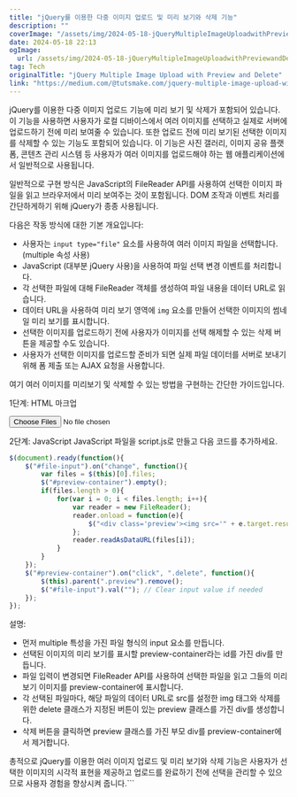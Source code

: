 ```yaml
---
title: "jQuery를 이용한 다중 이미지 업로드 및 미리 보기와 삭제 기능"
description: ""
coverImage: "/assets/img/2024-05-18-jQueryMultipleImageUploadwithPreviewandDelete_0.png"
date: 2024-05-18 22:13
ogImage: 
  url: /assets/img/2024-05-18-jQueryMultipleImageUploadwithPreviewandDelete_0.png
tag: Tech
originalTitle: "jQuery Multiple Image Upload with Preview and Delete"
link: "https://medium.com/@tutsmake.com/jquery-multiple-image-upload-with-preview-and-delete-6506a3b954ca"
---
```



jQuery를 이용한 다중 이미지 업로드 기능에 미리 보기 및 삭제가 포함되어 있습니다. 이 기능을 사용하면 사용자가 로컬 디바이스에서 여러 이미지를 선택하고 실제로 서버에 업로드하기 전에 미리 보여줄 수 있습니다. 또한 업로드 전에 미리 보기된 선택한 이미지를 삭제할 수 있는 기능도 포함되어 있습니다. 이 기능은 사진 갤러리, 이미지 공유 플랫폼, 콘텐츠 관리 시스템 등 사용자가 여러 이미지를 업로드해야 하는 웹 애플리케이션에서 일반적으로 사용됩니다.

일반적으로 구현 방식은 JavaScript의 FileReader API를 사용하여 선택한 이미지 파일을 읽고 브라우저에서 미리 보여주는 것이 포함됩니다. DOM 조작과 이벤트 처리를 간단하게하기 위해 jQuery가 종종 사용됩니다.

다음은 작동 방식에 대한 기본 개요입니다:

- 사용자는 `input type="file"` 요소를 사용하여 여러 이미지 파일을 선택합니다. (multiple 속성 사용)
- JavaScript (대부분 jQuery 사용)을 사용하여 파일 선택 변경 이벤트를 처리합니다.
- 각 선택한 파일에 대해 FileReader 객체를 생성하여 파일 내용을 데이터 URL로 읽습니다.
- 데이터 URL을 사용하여 미리 보기 영역에 `img` 요소를 만들어 선택한 이미지의 썸네일 미리 보기를 표시합니다.
- 선택한 이미지를 업로드하기 전에 사용자가 이미지를 선택 해제할 수 있는 삭제 버튼을 제공할 수도 있습니다.
- 사용자가 선택한 이미지를 업로드할 준비가 되면 실제 파일 데이터를 서버로 보내기 위해 폼 제출 또는 AJAX 요청을 사용합니다.

<div class="content-ad"></div>

여기 여러 이미지를 미리보기 및 삭제할 수 있는 방법을 구현하는 간단한 가이드입니다.

1단계: HTML 마크업


<!DOCTYPE html>
<html>
<head>
    <title>다중 이미지 업로드 및 미리보기 및 삭제</title>
    <script src="https://code.jquery.com/jquery-3.6.0.min.js"></script>
    <style>
        .preview {
            display: inline-block;
            margin: 10px;
        }
        .preview img {
            width: 100px;
            height: 100px;
            margin-right: 10px;
        }
    </style>
</head>
<body>
    <input type="file" id="file-input" multiple>
    <div id="preview-container"></div>
<script src="script.js"></script>
</body>
</html>


2단계: JavaScript
JavaScript 파일을 script.js로 만들고 다음 코드를 추가하세요.

<div class="content-ad"></div>

```js
$(document).ready(function(){
    $("#file-input").on("change", function(){
        var files = $(this)[0].files;
        $("#preview-container").empty();
        if(files.length > 0){
            for(var i = 0; i < files.length; i++){
                var reader = new FileReader();
                reader.onload = function(e){
                    $("<div class='preview'><img src='" + e.target.result + "'><button class='delete'>Delete</button></div>").appendTo("#preview-container");
                };
                reader.readAsDataURL(files[i]);
            }
        }
    });
    $("#preview-container").on("click", ".delete", function(){
        $(this).parent(".preview").remove();
        $("#file-input").val(""); // Clear input value if needed
    });
});
```

설명:

- 먼저 multiple 특성을 가진 파일 형식의 input 요소를 만듭니다.
- 선택된 이미지의 미리 보기를 표시할 preview-container라는 id를 가진 div를 만듭니다.
- 파일 입력이 변경되면 FileReader API를 사용하여 선택한 파일을 읽고 그들의 미리 보기 이미지를 preview-container에 표시합니다.
- 각 선택된 파일마다, 해당 파일의 데이터 URL로 src를 설정한 img 태그와 삭제를 위한 delete 클래스가 지정된 버튼이 있는 preview 클래스를 가진 div를 생성합니다.
- 삭제 버튼을 클릭하면 preview 클래스를 가진 부모 div를 preview-container에서 제거합니다.

총적으로 jQuery를 이용한 여러 이미지 업로드 및 미리 보기와 삭제 기능은 사용자가 선택한 이미지의 시각적 표현을 제공하고 업로드를 완료하기 전에 선택을 관리할 수 있으므로 사용자 경험을 향상시켜 줍니다.```